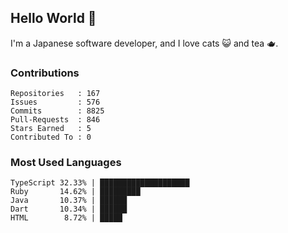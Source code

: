 ## Hello World 👋

I'm a Japanese software developer, and I love cats 😺 and tea 🫖.

### Contributions

    Repositories   : 167
    Issues         : 576
    Commits        : 8825
    Pull-Requests  : 846
    Stars Earned   : 5
    Contributed To : 0

### Most Used Languages

    TypeScript 32.33% | ████████████████████
    Ruby       14.62% | █████████
    Java       10.37% | ██████
    Dart       10.34% | ██████
    HTML        8.72% | █████
